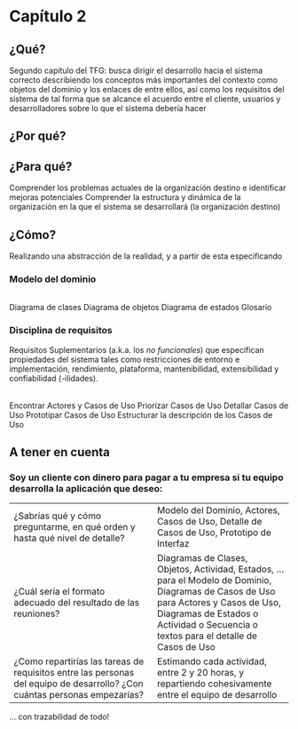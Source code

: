 # Capítulo 2

## ¿Qué?

Segundo capítulo del TFG: busca dirigir el desarrollo hacia el sistema correcto describiendo los conceptos más importantes del contexto como objetos del dominio y los enlaces de entre ellos, así como los requisitos del sistema de tal forma que se alcance el acuerdo entre el cliente, usuarios y desarrolladores sobre lo que el sistema debería hacer

## ¿Por qué?


## ¿Para qué?

Comprender los problemas actuales de la organización destino e identificar mejoras potenciales
Comprender la estructura y dinámica de la organización en la que el sistema se desarrollará (la organización destino)

## ¿Cómo?

Realizando una abstracción de la realidad, y a partir de esta especificando 

### Modelo del dominio

|||
-|-
Diagrama de clases
Diagrama de objetos
Diagrama de estados
Glosario

### Disciplina de requisitos

Requisitos Suplementarios (a.k.a. los *no funcionales*) que especifican propiedades del sistema tales como restricciones de entorno e implementación, rendimiento, plataforma, mantenibilidad, extensibilidad y confiabilidad (-ilidades).

|||
-|-
Encontrar Actores y Casos de Uso
Priorizar Casos de Uso
Detallar Casos de Uso
Prototipar Casos de Uso
Estructurar la descripción de los Casos de Uso


## A tener en cuenta

### Soy un cliente con dinero para pagar a tu empresa si tu equipo desarrolla la aplicación que deseo:

|||
-|-|
¿Sabrías qué y cómo preguntarme, en qué orden y hasta qué nivel de detalle?|Modelo del Dominio, Actores, Casos de Uso, Detalle de Casos de Uso, Prototipo de Interfaz
¿Cuál sería el formato adecuado del resultado de las reuniones?|Diagramas de Clases, Objetos, Actividad, Estados, …​ para el Modelo de Dominio,<br>Diagramas de Casos de Uso para Actores y Casos de Uso,<br>Diagramas de Estados o Actividad o Secuencia o textos para el detalle de Casos de Uso
¿Como repartirías las tareas de requisitos entre las personas del equipo de desarrollo? ¿Con cuántas personas empezarías?|Estimando cada actividad, entre 2 y 20 horas, y repartiendo cohesivamente entre el equipo de desarrollo


…​ con trazabilidad de todo!